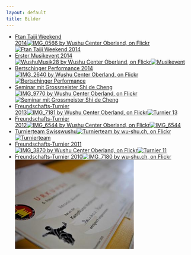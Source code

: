 ```yaml
---
layout: default
title: Bilder
---
```


<ul class="small-block-grid-1 medium-block-grid-2 large-block-grid-3">
<li><a target="_blank" href="https://www.flickr.com/photos/117851037@N03/sets/72157647852810038/" class="button-contact-place" title="Ftan Taiji Weekend 2014">Ftan Taiji Weekend<br>2014<img <a href="https://www.flickr.com/photos/117851037@N03/15414087755" title="IMG_0566 by Wushu Center Oberland, on Flickr"><img src="https://farm3.staticflickr.com/2950/15414087755_c57fa707ab_n.jpg" width="320" height="213" alt="Ftan Taiji Weekend 2014"></a></li>
<li><a target="_blank" href="https://www.flickr.com/photos/117851037@N03/sets/72157647520066117/" class="button-contact-place" title="Musikevent 2014">Erster Musikevent 2014<img <a href="https://www.flickr.com/photos/117851037@N03/15334946325" title="WushuMusik28 by Wushu Center Oberland, on Flickr"><img src="https://farm3.staticflickr.com/2942/15334946325_b0080606ed_n.jpg" width="320" height="213" alt="Musikevent"></a></li>
<li><a target="_blank" href="https://www.flickr.com/photos/117851037@N03/sets/72157647945597305/" class="button-contact-place" title="Bertschinger Performance">Bertschinger Performance 2014<img <a href="https://www.flickr.com/photos/117851037@N03/15143850678" title="IMG_2640 by Wushu Center Oberland, on Flickr"><img src="https://farm4.staticflickr.com/3920/15143850678_fe6aee9a81_n.jpg" width="320" height="213" alt="Bertschinger Performance"></a></li>
<li><a target="_blank" href="https://www.flickr.com/photos/117851037@N03/sets/72157644599334930/" class="button-contact-place" title="Seminar mit Grossmeister Shi de Cheng">Seminar mit Grossmeister Shi de Cheng<img <a href="https://www.flickr.com/photos/117851037@N03/14343535522" title="IMG_9770 by Wushu Center Oberland, on Flickr"><img src="https://farm4.staticflickr.com/3886/14343535522_9ea5dc8ff8_n.jpg" width="320" height="213" alt="Seminar mit Grossmeister Shi de Cheng"></a></li>
<li><a target="_blank" href="https://secure.flickr.com/photos/117851037@N03/sets/72157641155047124/" class="button-contact-place" title="Turnier 2013">Freundschafts-Turnier<br>2013<img <a href="https://www.flickr.com/photos/117851037@N03/12592164313" title="IMG_7181 by Wushu Center Oberland, on Flickr"><img src="https://farm4.staticflickr.com/3669/12592164313_3bb2901daf_n.jpg" width="320" height="213" alt="Turnier 13"></a></li>
<li><a target="_blank" href="https://www.flickr.com/photos/117851037@N03/sets/72157643155567453/" class="button-contact-place" title="Turnier 2012">Freundschafts-Turnier<br>2012<img href="https://www.flickr.com/photos/117851037@N03/13509165883" title="IMG_6544 by Wushu Center Oberland, on Flickr"><img src="https://farm6.staticflickr.com/5444/13509165883_3a2e4b3eaa.jpg" width="500" height="333" alt="IMG_6544"></a></li>
<li><a target="_blank" href="http://www.flickr.com/photos/117851037@N03/sets/72157642479681644/" class="button-contact-place" title="Turnierteam">Turnierteam Swisswushu<img href="http://www.flickr.com/photos/117851037@N03/13214151303/" title="Turnierteam by wu-shu.ch, on Flickr"><img src="http://farm4.staticflickr.com/3827/13214151303_b44b8406b8_n.jpg" width="320" height="213" alt="Turnierteam"></a></li>
<li><a target="_blank" href="https://www.flickr.com/photos/117851037@N03/sets/72157642969186854/" class="button-contact-place" title="Turnier 2011">Freundschafts-Turnier 2011<img href="https://www.flickr.com/photos/117851037@N03/13433425953" title="IMG_3870 by Wushu Center Oberland, on Flickr"><img src="https://farm3.staticflickr.com/2914/13433425953_ed74e1ba6a.jpg" width="320" height="240" alt="Turnier 11"></a></li>
<li><a target="_blank" href="http://www.wu-shu.ch/wushuturnier10/" class="button-contact-place" title="Turnier 2010">Freundschafts-Turnier 2010<img href="http://www.wu-shu.ch/wushuturnier10/large-19.html" title="IMG_7180 by wu-shu.ch, on Flickr"><img src="/images/ft_10.jpg" width="320" height="240" alt="Turnier 10"></a></li>
</ul>